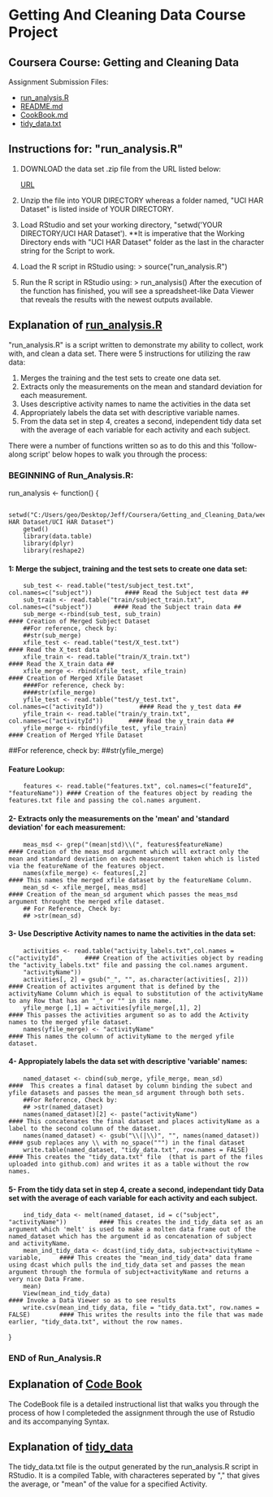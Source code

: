# Getting And Cleaning Data Course Project
## Coursera Course:  Getting and Cleaning Data

Assignment Submission Files:
  - [run_analysis.R](https://github.com/jeffthedon/GettingAndCleaningDataProject/blob/master/run_analysis.R)
  - [README.md](https://github.com/jeffthedon/GettingAndCleaningDataProject/blob/master/README.md)
  - [CookBook.md](https://github.com/jeffthedon/GettingAndCleaningDataProject/blob/master/CodeBook.md)
  - [tidy_data.txt](https://github.com/jeffthedon/GettingAndCleaningDataProject/blob/master/tidy_data.txt)
## Instructions for: "run_analysis.R"

1.  DOWNLOAD the data set .zip file from the URL listed below:

      [URL](https://d396qusza40orc.cloudfront.net/getdata%2Fprojectfiles%2FUCI%20HAR%20Dataset.zip)

2.  Unzip the file into YOUR DIRECTORY whereas a folder named, "UCI HAR Dataset" is listed inside of YOUR DIRECTORY.

3.  Load RStudio and set your working directory, "setwd('YOUR DIRECTORY/UCI HAR Dataset').  **It is imperative that the Working Directory ends with "UCI HAR Dataset" folder as the last in the character string for the Script to work.

4.  Load the R script in RStudio using: > source("run_analysis.R")

5.  Run the R script in RStudio using:  > run_analysis()
      After the execution of the function has finished, you will see a spreadsheet-like Data Viewer that reveals the results with the newest outputs available.
      
## Explanation of [run_analysis.R](https://github.com/jeffthedon/GettingAndCleaningDataProject/blob/master/run_analysis.R)

"run_analysis.R" is a script written to demonstrate my ability to collect, work with, and clean a data set.  There were 5 instructions for utilizing the raw data:
1.  Merges the training and the test sets to create one data set.
2.  Extracts only the measurements on the mean and standard deviation for each measurement. 
3.  Uses descriptive activity names to name the activities in the data set
4.  Appropriately labels the data set with descriptive variable names. 
5.  From the data set in step 4, creates a second, independent tidy data set with the average of each variable for each activity and         each subject.
    
There were a number of functions written so as to do this and this 'follow-along script' below hopes to walk you through the process:
### BEGINNING of Run_Analysis.R:
run_analysis <- function() {
        
        setwd("C:/Users/geo/Desktop/Jeff/Coursera/Getting_and_Cleaning_Data/week4/getdata_projectfiles_UCI HAR Dataset/UCI HAR Dataset")
        getwd()        
        library(data.table)
        library(dplyr)
        library(reshape2)
#### 1: Merge the subject, training and the test sets to create one data set:
        sub_test <- read.table("test/subject_test.txt", col.names=c("subject"))         #### Read the Subject test data ##
        sub_train <- read.table("train/subject_train.txt", col.names=c("subject"))      #### Read the Subject train data ##
        sub_merge <-rbind(sub_test, sub_train)                                          #### Creation of Merged Subject Dataset
        ##For reference, check by: 
        ##str(sub_merge)
        xfile_test <- read.table("test/X_test.txt")                                     #### Read the X_test data
        xfile_train <- read.table("train/X_train.txt")                                  #### Read the X_train data ##
        xfile_merge <- rbind(xfile_test, xfile_train)                                   #### Creation of Merged Xfile Dataset
        ####For reference, check by: 
        ####str(xfile_merge)
        yfile_test <- read.table("test/y_test.txt", col.names=c("activityId"))          #### Read the y_test data ##
        yfile_train <- read.table("train/y_train.txt", col.names=c("activityId"))       #### Read the y_train data ##
        yfile_merge <- rbind(yfile_test, yfile_train)                                   #### Creation of Merged Yfile Dataset

##For reference, check by: 
        ##str(yfile_merge)

#### Feature Lookup:
        features <- read.table("features.txt", col.names=c("featureId", "featureName")) #### Creation of the features object by reading the features.txt file and passing the col.names argument.

#### 2- Extracts only the measurements on the 'mean' and 'standard deviation' for each measurement: 
        meas_msd <- grep("(mean|std)\\(", features$featureName)                         #### Creation of the meas_msd argument which will extract only the mean and standard deviation on each measurement taken which is listed via the featureName of the features object.
        names(xfile_merge) <- features[,2]                                              #### This names the merged xfile dataset by the featureName Column.
        mean_sd <- xfile_merge[, meas_msd]                                              #### Creation of the mean_sd argument which passes the meas_msd argument throught the merged xfile dataset.
        ## For Reference, Check by:
        ## >str(mean_sd)
#### 3- Use Descriptive Activity names to name the activities in the data set: 
        activities <- read.table("activity_labels.txt",col.names = c("activityId",      #### Creation of the activities object by reading the "activity_labels.txt" file and passing the col.names argument. 
        "activityName"))
        activities[, 2] = gsub("_", "", as.character(activities[, 2]))                  #### Creation of activites argument that is defined by the activityName Column which is equal to substitution of the activityName to any Row that has an "_" or "" in its name.
        yfile_merge [,1] = activities[yfile_merge[,1], 2]                               #### This passes the activities argument so as to add the Activity names to the merged yfile dataset.
        names(yfile_merge) <- "activityName"                                            #### This names the column of activityName to the merged yfile dataset.
#### 4- Appropiately labels the data set with descriptive 'variable' names: 
        named_dataset <- cbind(sub_merge, yfile_merge, mean_sd)                         ####  This creates a final dataset by column binding the subect and yfile datasets and passes the mean_sd argument through both sets.
        ##For Reference, Check by:
        ## >str(named_dataset)
        names(named_dataset)[2] <- paste("activityName")                                #### This concatenates the final dataset and places activityName as a label to the second column of the dataset.
        names(named_dataset) <- gsub("\\(|\\)", "", names(named_dataset))               #### gsub replaces any \\ with no_space(""") in the final dataset
        write.table(named_dataset, "tidy_data.txt", row.names = FALSE)                  #### This creates the "tidy_data.txt" file  (that is part of the files uploaded into github.com) and writes it as a table without the row names.
        
#### 5- From the tidy data set in step 4, create a second, independant tidy Data set with the average of each variable for each activity and each subject. 
        ind_tidy_data <- melt(named_dataset, id = c("subject", "activityName"))         #### This creates the ind_tidy_data set as an argument which 'melt' is used to make a molten data frame out of the named_dataset which has the argument id as concatenation of subject and activityName.
        mean_ind_tidy_data <- dcast(ind_tidy_data, subject+activityName ~ variable,     #### This creates the "mean_ind_tidy_data" data frame using dcast which pulls the ind_tidy_data set and passes the mean argument through the formula of subject+activityName and returns a very nice Data Frame.
        mean)
        View(mean_ind_tidy_data)                                                        #### Invoke a Data Viewer so as to see results 
        write.csv(mean_ind_tidy_data, file = "tidy_data.txt", row.names = FALSE)        #### This writes the results into the file that was made earlier, "tidy_data.txt", without the row names.
}

### END of Run_Analysis.R

## Explanation of [Code Book](https://github.com/jeffthedon/GettingAndCleaningDataProject/blob/master/CodeBook.md)

The CodeBook file is a detailed instructional list that walks you through the process of how I completeded the assignment through the use of Rstudio and its accompanying Syntax.  

## Explanation of [tidy_data](https://github.com/jeffthedon/GettingAndCleaningDataProject/blob/master/tidy_data.txt)

The tidy_data.txt file is the output generated by the run_analysis.R script in RStudio.  It is a compiled Table, with characteres seperated by "," that gives the average, or "mean" of the value for a specified Activity.
